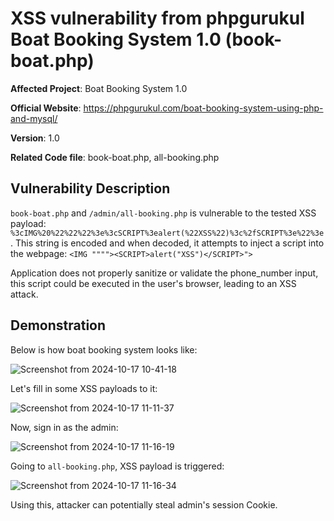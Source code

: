 # XSS vulnerability from phpgurukul Boat Booking System 1.0 (book-boat.php)
**Affected Project**: Boat Booking System 1.0

**Official Website**: https://phpgurukul.com/boat-booking-system-using-php-and-mysql/

**Version**: 1.0

**Related Code file**: book-boat.php, all-booking.php

## Vulnerability Description

`book-boat.php` and `/admin/all-booking.php` is vulnerable to the tested XSS payload: `%3cIMG%20%22%22%22%3e%3cSCRIPT%3ealert(%22XSS%22)%3c%2fSCRIPT%3e%22%3e`. This string is encoded and when decoded, it attempts to inject a script into the webpage: `<IMG """"><SCRIPT>alert("XSS")</SCRIPT>">`

Application does not properly sanitize or validate the phone_number input, this script could be executed in the user's browser, leading to an XSS attack.

## Demonstration

Below is how boat booking system looks like:

![Screenshot from 2024-10-17 10-41-18](https://github.com/user-attachments/assets/78ed07f8-0f9a-49da-b904-7ae0775da89d)


Let's fill in some XSS payloads to it:

![Screenshot from 2024-10-17 11-11-37](https://github.com/user-attachments/assets/c8a96fee-edd8-4395-b9da-d125606f0626)

Now, sign in as the admin:

![Screenshot from 2024-10-17 11-16-19](https://github.com/user-attachments/assets/3966cfcb-0946-4ad7-b761-d8506a84c4f0)

Going to `all-booking.php`, XSS payload is triggered:

![Screenshot from 2024-10-17 11-16-34](https://github.com/user-attachments/assets/6e63367c-3770-4a1f-9092-539b8f939066)

Using this, attacker can potentially steal admin's session Cookie. 
